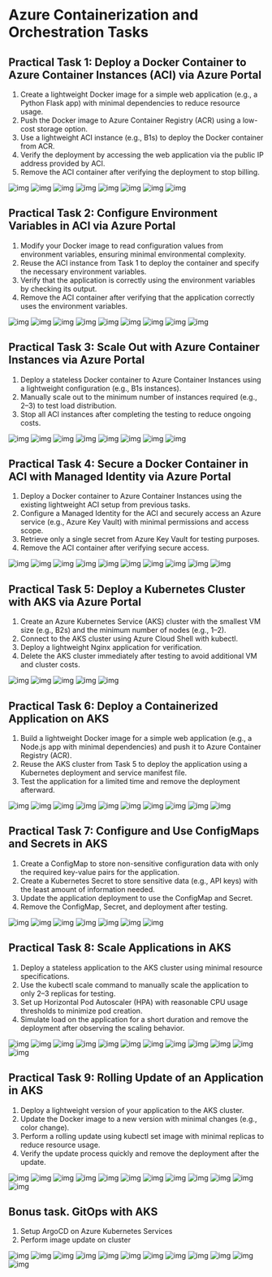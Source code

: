 # Azure Containerization and Orchestration Tasks

## Practical Task 1: Deploy a Docker Container to Azure Container Instances (ACI) via Azure Portal

1. Create a lightweight Docker image for a simple web application (e.g., a Python Flask app) with minimal dependencies to reduce resource usage.
2. Push the Docker image to Azure Container Registry (ACR) using a low-cost storage option.
3. Use a lightweight ACI instance (e.g., B1s) to deploy the Docker container from ACR.
4. Verify the deployment by accessing the web application via the public IP address provided by ACI.
5. Remove the ACI container after verifying the deployment to stop billing.

![img](/screenshots/1_1.png)
![img](/screenshots/1_2.png)
![img](/screenshots/1_3.png)
![img](/screenshots/1_4.png)
![img](/screenshots/1_5.png)
![img](/screenshots/1_6.png)
![img](/screenshots/1_7.png)
![img](/screenshots/1_8.png)

## Practical Task 2: Configure Environment Variables in ACI via Azure Portal

1. Modify your Docker image to read configuration values from environment variables,  ensuring minimal environmental complexity.
2. Reuse the ACI instance from Task 1 to deploy the container and specify the necessary environment variables.
3. Verify that the application is correctly using the environment variables by checking its output.
4. Remove the ACI container after verifying that the application correctly uses the environment variables.

![img](/screenshots/2_1.png)
![img](/screenshots/2_2.png)
![img](/screenshots/2_3.png)
![img](/screenshots/2_4.png)
![img](/screenshots/2_5.png)
![img](/screenshots/2_6.png)
![img](/screenshots/2_7.png)
![img](/screenshots/2_8.png)
![img](/screenshots/2_9.png)

## Practical Task 3: Scale Out with Azure Container Instances via Azure Portal

1. Deploy a stateless Docker container to Azure Container Instances using a lightweight configuration (e.g., B1s instances).
2. Manually scale out to the minimum number of instances required (e.g., 2–3) to test load distribution.
3. Stop all ACI instances after completing the testing to reduce ongoing costs.

![img](/screenshots/3_1.png)
![img](/screenshots/3_2.png)
![img](/screenshots/3_3.png)
![img](/screenshots/3_4.png)
![img](/screenshots/3_5.png)
![img](/screenshots/3_6.png)
![img](/screenshots/3_7.png)
![img](/screenshots/3_8.png)

## Practical Task 4: Secure a Docker Container in ACI with Managed Identity via Azure Portal

1. Deploy a Docker container to Azure Container Instances using the existing lightweight ACI setup from previous tasks.
2. Configure a Managed Identity for the ACI and securely access an Azure service (e.g., Azure Key Vault) with minimal permissions and access scope.
3. Retrieve only a single secret from Azure Key Vault for testing purposes.
4. Remove the ACI container after verifying secure access.

![img](/screenshots/4_1.png)
![img](/screenshots/4_2.png)
![img](/screenshots/4_3.png)
![img](/screenshots/4_4.png)
![img](/screenshots/4_5.png)
![img](/screenshots/4_6.png)
![img](/screenshots/4_7.png)
![img](/screenshots/4_8.png)
![img](/screenshots/4_9.png)
![img](/screenshots/4_10.png)

## Practical Task 5: Deploy a Kubernetes Cluster with AKS via Azure Portal

1. Create an Azure Kubernetes Service (AKS) cluster with the smallest VM size (e.g., B2s) and the minimum number of nodes (e.g., 1–2).
2. Connect to the AKS cluster using Azure Cloud Shell with kubectl.
3. Deploy a lightweight Nginx application for verification.
4. Delete the AKS cluster immediately after testing to avoid additional VM and cluster costs.

![img](/screenshots/5_1.png)
![img](/screenshots/5_2.png)
![img](/screenshots/5_3.png)
![img](/screenshots/5_4.png)
![img](/screenshots/5_5.png)

## Practical Task 6: Deploy a Containerized Application on AKS

1. Build a lightweight Docker image for a simple web application (e.g., a Node.js app with minimal dependencies) and push it to Azure Container Registry (ACR).
2. Reuse the AKS cluster from Task 5 to deploy the application using a Kubernetes deployment and service manifest file.
3. Test the application for a limited time and remove the deployment afterward.

![img](/screenshots/6_1.png)
![img](/screenshots/6_2.png)
![img](/screenshots/6_3.png)
![img](/screenshots/6_4.png)
![img](/screenshots/6_5.png)
![img](/screenshots/6_6.png)
![img](/screenshots/6_7.png)
![img](/screenshots/6_8.png)
![img](/screenshots/6_9.png)
![img](/screenshots/6_10.png)

## Practical Task 7: Configure and Use ConfigMaps and Secrets in AKS

1. Create a ConfigMap to store non-sensitive configuration data with only the required key-value pairs for the application.
2. Create a Kubernetes Secret to store sensitive data (e.g., API keys) with the least amount of information needed.
3. Update the application deployment to use the ConfigMap and Secret.
4. Remove the ConfigMap, Secret, and deployment after testing.

![img](/screenshots/7_1.png)
![img](/screenshots/7_2.png)
![img](/screenshots/7_3.png)
![img](/screenshots/7_4.png)
![img](/screenshots/7_5.png)
![img](/screenshots/7_6.png)
![img](/screenshots/7_7.png)

## Practical Task 8: Scale Applications in AKS

1. Deploy a stateless application to the AKS cluster using minimal resource specifications.
2. Use the kubectl scale command to manually scale the application to only 2–3 replicas for testing.
3. Set up Horizontal Pod Autoscaler (HPA) with reasonable CPU usage thresholds to minimize pod creation.
4. Simulate load on the application for a short duration and remove the deployment after observing the scaling behavior.

![img](/screenshots/8_1.png)
![img](/screenshots/8_2.png)
![img](/screenshots/8_3.png)
![img](/screenshots/8_4.png)
![img](/screenshots/8_5.png)
![img](/screenshots/8_6.png)
![img](/screenshots/8_7.png)
![img](/screenshots/8_8.png)
![img](/screenshots/8_9.png)
![img](/screenshots/8_10.png)
![img](/screenshots/8_11.png)
![img](/screenshots/8_12.png)

## Practical Task 9: Rolling Update of an Application in AKS

1. Deploy a lightweight version of your application to the AKS cluster.
2. Update the Docker image to a new version with minimal changes (e.g., color change).
3. Perform a rolling update using kubectl set image with minimal replicas to reduce resource usage.
4. Verify the update process quickly and remove the deployment after the update.

![img](/screenshots/9_1.png)
![img](/screenshots/9_2.png)
![img](/screenshots/9_3.png)
![img](/screenshots/9_4.png)
![img](/screenshots/9_5.png)
![img](/screenshots/9_6.png)
![img](/screenshots/9_7.png)
![img](/screenshots/9_8.png)
![img](/screenshots/9_9.png)
![img](/screenshots/9_10.png)
![img](/screenshots/9_11.png)
![img](/screenshots/9_12.png)

## Bonus task. GitOps with AKS

1. Setup ArgoCD on Azure Kubernetes Services
2. Perform image update on cluster

![img](/screenshots/10_1.png)
![img](/screenshots/10_2.png)
![img](/screenshots/10_3.png)
![img](/screenshots/10_4.png)
![img](/screenshots/10_5.png)
![img](/screenshots/10_6.png)
![img](/screenshots/10_7.png)
![img](/screenshots/10_8.png)
![img](/screenshots/10_9.png)
![img](/screenshots/10_10.png)
![img](/screenshots/10_11.png)
![img](/screenshots/10_12.png)
